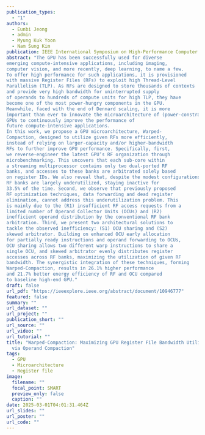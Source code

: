 ```yaml
---
publication_types:
  - "1"
authors:
  - Eunbi Jeong
  - admin
  - Myung Kuk Yoon
  - Nam Sung Kim
publication: IEEE International Symposium on High-Performance Computer Architecture (HPCA)
abstract: "The GPU has been successfully used for diverse
emerging compute-intensive applications, including imaging,
computer vision, and more recently, deep learning, to name a few.
To offer high performance for such applications, it is provisioned
with massive Register Files (RFs) to exploit high Thread-Level
Parallelism (TLP). As RFs are designed to store thousands of contexts
and provide very high bandwidth for uninterrupted supply
of operands to hundreds of compute units for high TLP, they have
become one of the most power-hungry components in the GPU.
Meanwhile, faced with the end of Dennard scaling, it is more
important than ever to innovate the microarchitecture of (power-constrained)
GPUs to continuously improve the performance of
future compute-intensive applications.
In this work, we propose a GPU microarchitecture, Warped-
Compaction, designed to utilize given RFs more efficiently,
instead of relying on larger-capacity and/or higher-bandwidth
RFs to further improve GPU performance. Specifically, first,
we reverse-engineer the latest GPU’s RF organization through
microbenchmarking. This uncovers that each sub-core within
a streaming multiprocessor contains only two dual-ported RF
banks, and accesses to these banks are arbitrated solely based
on register IDs. We also reveal that, despite the modest configurations,
RF banks are largely underutilized, staying inactive for
33.5% of the time. Second, we observe that previously proposed
RF optimization techniques, data forwarding and dead register
elimination, cannot address this underutilization problem. This
is mainly due to the (R1) insufficient RF access requests from a
limited number of Operand Collector Units (OCUs) and (R2)
inefficient operand distribution by the conventional RF bank
arbitration. Third, we present two architectural solutions to
tackle the observed inefficiency: (S1) OCU sharing and (S2)
skewed arbitrator. Building on enhanced OCU early allocation
for partially ready instructions and operand forwarding to OCUs,
OCU sharing allows two different warp instructions to share a
single OCU, and skewed arbitrator evenly distributes register
accesses across RF banks, maximizing the utilization of given RF
bandwidth. The synergistic integration of these techniques, forming
Warped-Compaction, results in 26.1% higher performance
and 21.7% better energy efficiency of RF and OCU compared
to baseline high-end GPU."
draft: false
url_pdf: "https://ieeexplore.ieee.org/abstract/document/10946777"
featured: false
summary: ""
url_dataset: ""
url_project: ""
publication_short: ""
url_source: ""
url_video: ""
url_tutorial: ""
title: "Warped-Compaction: Maximizing GPU Register File Bandwidth Utilization
  via Operand Compaction"
tags:
  - GPU
  - Microarchitecture
  - Register file
image:
  filename: ""
  focal_point: SMART
  preview_only: false
  caption: ""
date: 2025-03-01T04:01:31.464Z
url_slides: ""
url_poster: ""
url_code: ""
---
```

